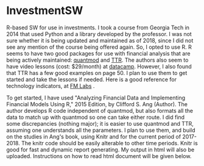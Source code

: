 # InvestmentSW
R-based SW for use in investments. I took a course from Georgia Tech in 2014 that used Python and a library developed by the professor. I was not sure whether it is being updated and maintained as of 2018, since I did not see any mention of the course being offered again. So, I opted to use R. R seems to have two good packages for use with financial analysis that are being actively maintained: [quantmod](https://cran.r-project.org/web/packages/quantmod/quantmod.pdf) and [TTR](https://cran.r-project.org/web/packages/TTR/TTR.pdf). The authors also seem to have video lessons (cost: $29/month) at [datacamp](https://www.datacamp.com/courses/manipulating-time-series-data-in-r-with-xts-zoo). However, I also found that TTR has a few good examples on page 50. I plan to use them to get started and take the lessons if needed. Here is a good reference for technology indicators, at [FM Labs](http://www.fmlabs.com/reference/default.htm) . 

To get started, I have used "Analyzing Financial Data and Implementing Financial Models Using R,"  2015  Edition, by Clifford S. Ang (Author). The author develops R code independent of quantmod, but also formats all the data to match up with quantmod so one can take either route. I did find some discrepancies (nothing major); it is easier to use quantmod and TTR, assuming one understands all the parameters. I plan to use them, and build on the studies in Ang's book, using Knitr and for the current period of 2017-2018. The knitr code should be easily alterable to other time periods. Knitr is good for fast and dynamic report generating. My output in html will also be uploaded. Instructions on how to read html document will be given below.
